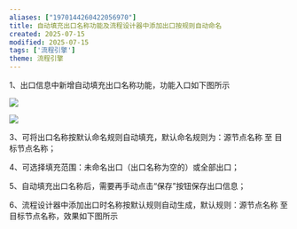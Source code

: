 ```yaml
---
aliases: ["1970144260422056970"]
title: 自动填充出口名称功能及流程设计器中添加出口按规则自动命名
created: 2025-07-15
modified: 2025-07-15
tags: ['流程引擎']
theme: 流程引擎
---
```


1、出口信息中新增自动填充出口名称功能，功能入口如下图所示

![](https://myhelpdoc.oss-cn-heyuan.aliyuncs.com/mdimages/b57fc6f85392bfd31b4fb220aedf836c.jpg)

![](https://myhelpdoc.oss-cn-heyuan.aliyuncs.com/mdimages/be9c067065de847dd9921a0e4a1f4275.jpg)

3、可将出口名称按默认命名规则自动填充，默认命名规则为：源节点名称 至 目标节点名称；

4、可选择填充范围：未命名出口（出口名称为空的）或全部出口；

5、自动填充出口名称后，需要再手动点击“保存”按钮保存出口信息；

6、流程设计器中添加出口时名称按默认规则自动生成，默认规则：源节点名称 至 目标节点名称，效果如下图所示

